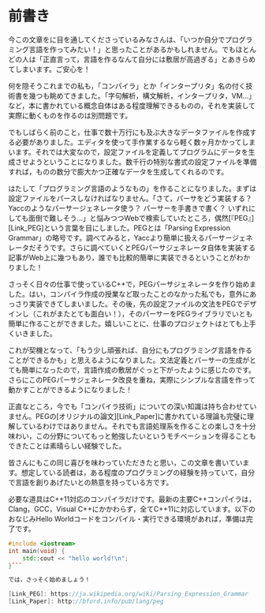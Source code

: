 # 前書き

今この文章をに目を通してくださっているみなさんは、「いつか自分でプログラミング言語を作ってみたい！」と思ったことがあるかもしれません。でもほとんどの人は「正直言って，言語を作るなんて自分には敷居が高過ぎる」とあきらめてしまいます。ご安心を！

何を隠そうこれまでの私も，「コンパイラ」とか「インタープリタ」名の付く技術書を幾つも眺めてきました。「字句解析，構文解析，インタープリタ，VM…」など，本に書かれている概念自体はある程度理解できるものの，それを実装して実際に動くものを作るのは別問題です。

でもしばらく前のこと，仕事で数十万行にも及ぶ大きなデータファイルを作成する必要がありました。エディタを使って手作業するなら軽く数ヶ月かかってしまいます。それでは大変なので，設定ファイルを定義してプログラムにデータを生成させようということになりました。数千行の特別な書式の設定ファイルを準備すれば，ものの数分で膨大かつ正確なデータを生成してくれるのです。

はたして「プログラミング言語のようなもの」を作ることになりました。まずは設定ファイルをパースしなければなりません。「さて，パーサをどう実装する？ Yaccのようなパーサージェネレータ使う？ パーサーを手書きで書く？ いずれにしても面倒で難しそう…」と悩みつつWebで検索していたところ，偶然[『PEG』][Link_PEG]という言葉を目にしました。PEGとは「Parsing Expression Grammar」の略号です。調べてみると，Yaccより簡単に扱えるパーサージェネレータだそうです。さらに調べていくとPEGパーサジェネレータ自体を実装する記事がWeb上に幾つもあり，誰でも比較的簡単に実装できるということがわかりました！

さっそく日々の仕事で使っているC++で，PEGパーサジェネレータを作り始めました。はい，コンパイラ作成の授業など取ったことのなかった私でも，意外にあっさり実装できてしまいました。その後，先の設定ファイルの文法をPEGでデザインし（これがまたとても面白い！），そのパーサーをPEGライブラリでいとも簡単に作ることができました。嬉しいことに、仕事のプロジェクトはとても上手くいきました。

これが契機となって、「もう少し頑張れば、自分にもプログラミング言語を作ることができるかも」と思えるようになりました。文法定義とパーサーの生成がとても簡単になったので，言語作成の敷居がぐっと下がったように感じたのです。さらにこのPEGパーサジェネレータ改良を重ね，実際にシンプルな言語を作って動かすことができるようになりました！

正直なところ，今でも「コンパイラ技術」についての深い知識は持ち合わせていません。PEGの[オリジナルの論文][Link_Paper]に書かれている理論も完璧に理解しているわけではありません。それでも言語処理系を作ることの楽しさを十分味わい，この分野についてもっと勉強したいというモチベーションを得ることもできたことは素晴らしい経験でした。

皆さんにもこの同じ喜びを味わっていただきたと思い，この文章を書いています。想定している読者は，ある程度のプログラミングの経験を持っていて，自分で言語を創りあげたいとの熱意を持っている方です。

必要な道具はC++11対応のコンパイラだけです。最新の主要C++コンパイラは，Clang，GCC，Visual C++にかかわらず，全てC++11に対応しています。以下のおなじみHello Worldコードをコンパイル・実行できる環境があれば，準備は完了です。

```cpp
#include <iostream>
int main(void) {
    std::cout << "hello world!\n";
}```

では，さっそく始めましょう！

[Link_PEG]: https://ja.wikipedia.org/wiki/Parsing_Expression_Grammar
[Link_Paper]: http://bford.info/pub/lang/peg
